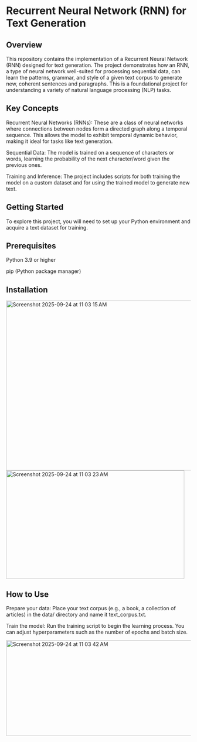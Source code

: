 # Recurrent Neural Network (RNN) for Text Generation
## Overview
This repository contains the implementation of a Recurrent Neural Network (RNN) designed for text generation. The project demonstrates how an RNN, a type of neural network well-suited for processing sequential data, can learn the patterns, grammar, and style of a given text corpus to generate new, coherent sentences and paragraphs. This is a foundational project for understanding a variety of natural language processing (NLP) tasks.

## Key Concepts
Recurrent Neural Networks (RNNs): These are a class of neural networks where connections between nodes form a directed graph along a temporal sequence. This allows the model to exhibit temporal dynamic behavior, making it ideal for tasks like text generation.

Sequential Data: The model is trained on a sequence of characters or words, learning the probability of the next character/word given the previous ones.

Training and Inference: The project includes scripts for both training the model on a custom dataset and for using the trained model to generate new text.

## Getting Started
To explore this project, you will need to set up your Python environment and acquire a text dataset for training.

## Prerequisites
Python 3.9 or higher

pip (Python package manager)

## Installation

<img width="763" height="464" alt="Screenshot 2025-09-24 at 11 03 15 AM" src="https://github.com/user-attachments/assets/f9032cf7-1b5a-4e00-ac36-685ce99a9a89" />
<img width="486" height="296" alt="Screenshot 2025-09-24 at 11 03 23 AM" src="https://github.com/user-attachments/assets/d9953ba9-79ec-4ad2-ac8a-ce3599560c2d" />

## How to Use
Prepare your data: Place your text corpus (e.g., a book, a collection of articles) in the data/ directory and name it text_corpus.txt.

Train the model: Run the training script to begin the learning process. You can adjust hyperparameters such as the number of epochs and batch size.

<img width="742" height="261" alt="Screenshot 2025-09-24 at 11 03 42 AM" src="https://github.com/user-attachments/assets/6adcee07-68b2-4d20-a8f2-5f4ced55a690" />
